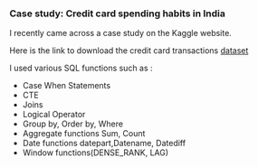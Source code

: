 ### Case study: Credit card spending habits in India
I recently came across a case study on the Kaggle website.
          
Here is the link to download the credit card transactions [dataset](https://lnkd.in/dBkkCw2n)          
             
I used various SQL functions such as :                               
* Case When Statements           
* CTE            
* Joins         
* Logical Operator              
* Group by, Order by, Where         
* Aggregate functions Sum, Count                
* Date functions datepart,Datename, Datediff               
* Window functions(DENSE_RANK, LAG)               
